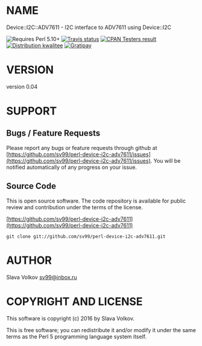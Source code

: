 # NAME

Device::I2C::ADV7611 - I2C interface to ADV7611 using Device::I2C

<div>
    <p>
    <img src="https://img.shields.io/badge/perl-5.10+-brightgreen.svg" alt="Requires Perl 5.10+" />
    <a href="https://travis-ci.org/shantanubhadoria/perl-Device-I2C-ADV7611"><img src="https://api.travis-ci.org/shantanubhadoria/perl-Device-I2C-ADV7611.svg?branch=build/master" alt="Travis status" /></a>
    <a href="http://matrix.cpantesters.org/?dist=Device-I2C-ADV7611%200.04"><img src="https://badgedepot.code301.com/badge/cpantesters/Device-I2C-ADV7611/0.04" alt="CPAN Testers result" /></a>
    <a href="http://cpants.cpanauthors.org/dist/Device-I2C-ADV7611-0.04"><img src="https://badgedepot.code301.com/badge/kwalitee/Device-I2C-ADV7611/0.04" alt="Distribution kwalitee" /></a>
    <a href="https://gratipay.com/shantanubhadoria"><img src="https://img.shields.io/gratipay/shantanubhadoria.svg" alt="Gratipay" /></a>
    </p>
</div>

# VERSION

version 0.04

# SUPPORT

## Bugs / Feature Requests

Please report any bugs or feature requests through github at 
[https://github.com/sv99/perl-device-i2c-adv7611/issues](https://github.com/sv99/perl-device-i2c-adv7611/issues).
You will be notified automatically of any progress on your issue.

## Source Code

This is open source software.  The code repository is available for
public review and contribution under the terms of the license.

[https://github.com/sv99/perl-device-i2c-adv7611](https://github.com/sv99/perl-device-i2c-adv7611)

    git clone git://github.com/sv99/perl-device-i2c-adv7611.git

# AUTHOR

Slava Volkov <sv99@inbox.ru>

# COPYRIGHT AND LICENSE

This software is copyright (c) 2016 by Slava Volkov.

This is free software; you can redistribute it and/or modify it under
the same terms as the Perl 5 programming language system itself.

